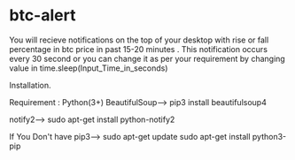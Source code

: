 # btc-alert
You will recieve notifications on the top of your desktop with rise or fall percentage in btc price in past 15-20 minutes .
This notification occurs every 30 second or you can change it as per your requirement by changing value in time.sleep(Input_Time_in_seconds)


Installation.

Requirement :
Python(3+)
BeautifulSoup-->
               pip3 install beautifulsoup4

notify2-->
        sudo apt-get install python-notify2
        
If You Don't have pip3-->
              sudo apt-get update
              sudo apt-get install python3-pip

